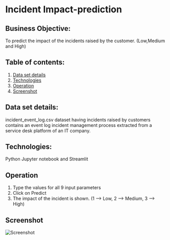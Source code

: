 # Incident Impact-prediction

## Business Objective:
To predict the impact of the incidents raised by the customer. (Low,Medium and High)

## Table of contents:
1. [Data set details](#data-set-details)
2. [Technologies](#technologies)
3. [Operation](#operation)
4. [Screenshot](#screenshot)

## Data set details:
incident_event_log.csv dataset having incidents raised by customers contains an event log incident management process extracted from a service desk platform of an IT company.

## Technologies:
Python Jupyter notebook and Streamlit

## Operation
1. Type the values for all 9 input parameters
2. Click on Predict
3. The impact of the incident is shown. (1 --> Low, 2 --> Medium, 3 --> High)

## Screenshot
![Screenshot](https://user-images.githubusercontent.com/83585067/137505321-f28e9bf4-bad9-408f-aba5-2949b5b6b1ec.png)

